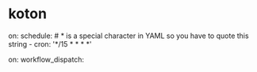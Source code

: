 # koton
 
on:
  schedule:
    # * is a special character in YAML so you have to quote this string
    - cron: '*/15 * * * *'


on:
   workflow_dispatch: